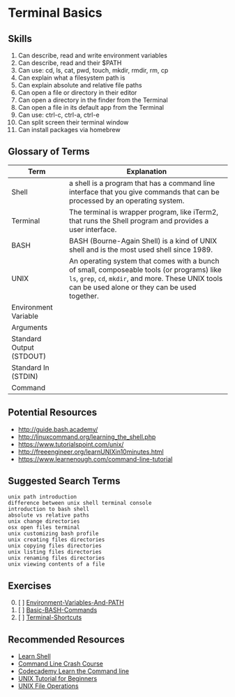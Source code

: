 # Terminal Basics


## Skills

1. Can describe, read and write environment variables
1. Can describe, read and their $PATH
1. Can use: cd, ls, cat, pwd, touch, mkdir, rmdir, rm, cp
1. Can explain what a filesystem path is
1. Can explain absolute and relative file paths
1. Can open a file or directory in their editor
1. Can open a directory in the finder from the Terminal
1. Can open a file in its default app from the Terminal
1. Can use: ctrl-c, ctrl-a, ctrl-e
1. Can split screen their terminal window
1. Can install packages via homebrew

## Glossary of Terms
| Term | Explanation |
| ---- | ----------- |
| Shell | a shell is a program that has a command line interface that you give commands that can be processed by an operating system.
| Terminal | The terminal is wrapper program, like iTerm2, that runs the Shell program and provides a user interface.
| BASH | BASH (Bourne-Again Shell) is a kind of UNIX shell and is the most used shell since 1989.
| UNIX | An operating system that comes with a bunch of small, composeable tools (or programs) like `ls`, `grep`, `cd`, `mkdir`, and more. These UNIX tools can be used alone or they can be used together.
| Environment Variable | |
| Arguments | |
| Standard Output (STDOUT) | |
| Standard In (STDIN) | |
| Command | |

## Potential Resources

- http://guide.bash.academy/
- http://linuxcommand.org/learning_the_shell.php
- https://www.tutorialspoint.com/unix/
- http://freeengineer.org/learnUNIXin10minutes.html
- https://www.learnenough.com/command-line-tutorial


## Suggested Search Terms
  ```
  unix path introduction
  difference between unix shell terminal console
  introduction to bash shell
  absolute vs relative paths
  unix change directories
  osx open files terminal
  unix customizing bash profile
  unix creating files directories
  unix copying files directories
  unix listing files directories
  unix renaming files directories
  unix viewing contents of a file
  ```

## Exercises

0. [ ] [Environment-Variables-And-PATH](./exercises/Environment-Variables-And-PATH.md)
0. [ ] [Basic-BASH-Commands](./exercises/Basic-BASH-Commands.md)
0. [ ] [Terminal-Shortcuts](./exercises/Terminal-Shortcuts.md)

## Recommended Resources
- [Learn Shell](http://www.learnshell.org/)
- [Command Line Crash Course](https://learnpythonthehardway.org/book/appendixa.html)
- [Codecademy Learn the Command line](https://www.codecademy.com/learn/learn-the-command-line)
- [UNIX Tutorial for Beginners](http://www.ee.surrey.ac.uk/Teaching/Unix/)
- [UNIX File Operations](http://heim.ifi.uio.no/gisle/staging2/drupalprimer/unix/unix03.html)
